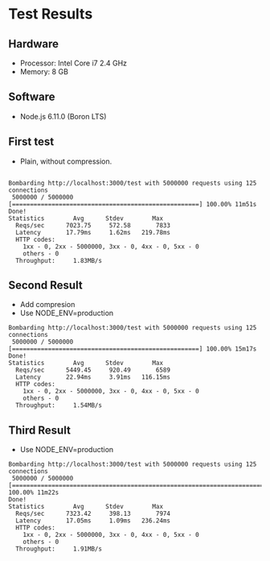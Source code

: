 # Test Results

## Hardware

- Processor: Intel Core i7 2.4 GHz
- Memory: 8 GB

## Software

- Node.js 6.11.0 (Boron LTS)

## First test

- Plain, without compression.

```shell

Bombarding http://localhost:3000/test with 5000000 requests using 125 connections
 5000000 / 5000000 [====================================================] 100.00% 11m51s
Done!
Statistics        Avg      Stdev        Max
  Reqs/sec      7023.75     572.58       7833
  Latency       17.79ms     1.62ms   219.78ms
  HTTP codes:
    1xx - 0, 2xx - 5000000, 3xx - 0, 4xx - 0, 5xx - 0
    others - 0
  Throughput:     1.83MB/s
```

## Second Result

- Add compresion
- Use NODE_ENV=production

```shell
Bombarding http://localhost:3000/test with 5000000 requests using 125 connections
 5000000 / 5000000 [====================================================] 100.00% 15m17s
Done!
Statistics        Avg      Stdev        Max
  Reqs/sec      5449.45     920.49       6589
  Latency       22.94ms     3.91ms   116.15ms
  HTTP codes:
    1xx - 0, 2xx - 5000000, 3xx - 0, 4xx - 0, 5xx - 0
    others - 0
  Throughput:     1.54MB/s
```

## Third Result

- Use NODE_ENV=production

```shell
Bombarding http://localhost:3000/test with 5000000 requests using 125 connections
 5000000 / 5000000 [==============================================================================================================================================] 100.00% 11m22s
Done!
Statistics        Avg      Stdev        Max
  Reqs/sec      7323.42     398.13       7974
  Latency       17.05ms     1.09ms   236.24ms
  HTTP codes:
    1xx - 0, 2xx - 5000000, 3xx - 0, 4xx - 0, 5xx - 0
    others - 0
  Throughput:     1.91MB/s
```